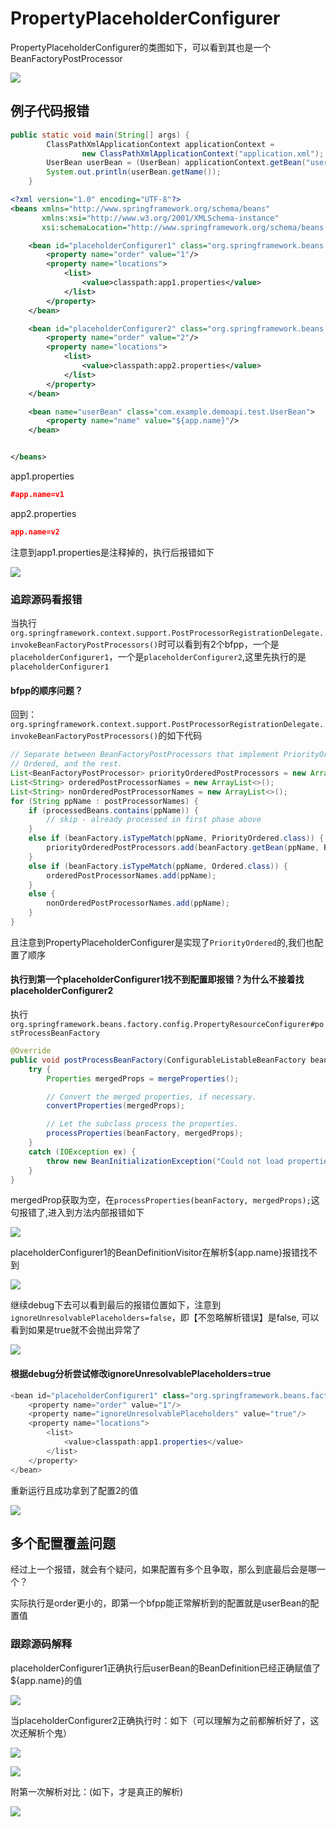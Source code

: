 # PropertyPlaceholderConfigurer

PropertyPlaceholderConfigurer的类图如下，可以看到其也是一个BeanFactoryPostProcessor

![](../../imgs/property1.png)

## 例子代码报错

```java
public static void main(String[] args) {
		ClassPathXmlApplicationContext applicationContext =
				new ClassPathXmlApplicationContext("application.xml");
		UserBean userBean = (UserBean) applicationContext.getBean("userBean");
		System.out.println(userBean.getName());
	}
```

```xml
<?xml version="1.0" encoding="UTF-8"?>
<beans xmlns="http://www.springframework.org/schema/beans"
       xmlns:xsi="http://www.w3.org/2001/XMLSchema-instance"
       xsi:schemaLocation="http://www.springframework.org/schema/beans https://www.springframework.org/schema/beans/spring-beans-3.0.xsd">

    <bean id="placeholderConfigurer1" class="org.springframework.beans.factory.config.PropertyPlaceholderConfigurer">
        <property name="order" value="1"/>
        <property name="locations">
            <list>
                <value>classpath:app1.properties</value>
            </list>
        </property>
    </bean>

    <bean id="placeholderConfigurer2" class="org.springframework.beans.factory.config.PropertyPlaceholderConfigurer">
        <property name="order" value="2"/>
        <property name="locations">
            <list>
                <value>classpath:app2.properties</value>
            </list>
        </property>
    </bean>

    <bean name="userBean" class="com.example.demoapi.test.UserBean">
        <property name="name" value="${app.name}"/>
    </bean>


</beans>
```

app1.properties

```json
#app.name=v1
```

app2.properties

```json
app.name=v2
```

注意到app1.properties是注释掉的，执行后报错如下

![](../../imgs/propertyError.png)

### 追踪源码看报错

当执行`org.springframework.context.support.PostProcessorRegistrationDelegate.invokeBeanFactoryPostProcessors()`时可以看到有2个bfpp，一个是`placeholderConfigurer1`，一个是`placeholderConfigurer2`,这里先执行的是`placeholderConfigurer1`

#### bfpp的顺序问题？

回到：`org.springframework.context.support.PostProcessorRegistrationDelegate.invokeBeanFactoryPostProcessors()`的如下代码

```java
// Separate between BeanFactoryPostProcessors that implement PriorityOrdered,
// Ordered, and the rest.
List<BeanFactoryPostProcessor> priorityOrderedPostProcessors = new ArrayList<>();
List<String> orderedPostProcessorNames = new ArrayList<>();
List<String> nonOrderedPostProcessorNames = new ArrayList<>();
for (String ppName : postProcessorNames) {
    if (processedBeans.contains(ppName)) {
        // skip - already processed in first phase above
    }
    else if (beanFactory.isTypeMatch(ppName, PriorityOrdered.class)) {
        priorityOrderedPostProcessors.add(beanFactory.getBean(ppName, BeanFactoryPostProcessor.class));
    }
    else if (beanFactory.isTypeMatch(ppName, Ordered.class)) {
        orderedPostProcessorNames.add(ppName);
    }
    else {
        nonOrderedPostProcessorNames.add(ppName);
    }
}
```

且注意到PropertyPlaceholderConfigurer是实现了`PriorityOrdered`的,我们也配置了顺序

#### 执行到第一个placeholderConfigurer1找不到配置即报错？为什么不接着找placeholderConfigurer2

执行`org.springframework.beans.factory.config.PropertyResourceConfigurer#postProcessBeanFactory`

```java
@Override
public void postProcessBeanFactory(ConfigurableListableBeanFactory beanFactory) throws BeansException {
    try {
        Properties mergedProps = mergeProperties();

        // Convert the merged properties, if necessary.
        convertProperties(mergedProps);

        // Let the subclass process the properties.
        processProperties(beanFactory, mergedProps);
    }
    catch (IOException ex) {
        throw new BeanInitializationException("Could not load properties", ex);
    }
}
```

mergedProp获取为空，在`processProperties(beanFactory, mergedProps);`这句报错了,进入到方法内部报错如下

![](../../imgs/propertyError2.png)

placeholderConfigurer1的BeanDefinitionVisitor在解析${app.name}报错找不到

![](../../imgs/propertyError3.png)

继续debug下去可以看到最后的报错位置如下，注意到`ignoreUnresolvablePlaceholders=false`，即【不忽略解析错误】是false, 可以看到如果是true就不会抛出异常了

![](../../imgs/propertyError4.png)

#### 根据debug分析尝试修改ignoreUnresolvablePlaceholders=true

```java
<bean id="placeholderConfigurer1" class="org.springframework.beans.factory.config.PropertyPlaceholderConfigurer">
    <property name="order" value="1"/>
    <property name="ignoreUnresolvablePlaceholders" value="true"/>
    <property name="locations">
        <list>
            <value>classpath:app1.properties</value>
        </list>
    </property>
</bean>
```

重新运行且成功拿到了配置2的值

![](../../imgs/property2.png)

## 多个配置覆盖问题

经过上一个报错，就会有个疑问，如果配置有多个且争取，那么到底最后会是哪一个？

实际执行是order更小的，即第一个bfpp能正常解析到的配置就是userBean的配置值

### 跟踪源码解释

placeholderConfigurer1正确执行后userBean的BeanDefinition已经正确赋值了${app.name}的值

![](../../imgs/property3.png)

当placeholderConfigurer2正确执行时：如下（可以理解为之前都解析好了，这次还解析个鬼）

![](../../imgs/property4.png)

![](../../imgs/property5.png)

附第一次解析对比：(如下，才是真正的解析)

![](../../imgs/property6.png)
